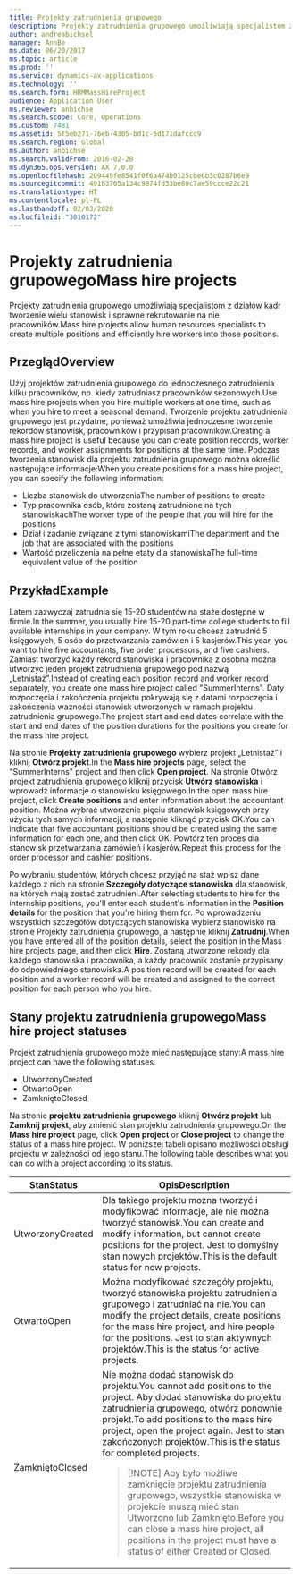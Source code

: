 ```yaml
---
title: Projekty zatrudnienia grupowego
description: Projekty zatrudnienia grupowego umożliwiają specjalistom z działów kadr tworzenie wielu stanowisk i sprawne rekrutowanie na nie pracowników.
author: andreabichsel
manager: AnnBe
ms.date: 06/20/2017
ms.topic: article
ms.prod: ''
ms.service: dynamics-ax-applications
ms.technology: ''
ms.search.form: HRMMassHireProject
audience: Application User
ms.reviewer: anbichse
ms.search.scope: Core, Operations
ms.custom: 7481
ms.assetid: 5f5eb271-76eb-4305-bd1c-5d171dafccc9
ms.search.region: Global
ms.author: anbichse
ms.search.validFrom: 2016-02-28
ms.dyn365.ops.version: AX 7.0.0
ms.openlocfilehash: 209449fe8541f0f6a474b0125cbe6b3c0287b6e9
ms.sourcegitcommit: 40163705a134c9874fd33be80c7ae59ccce22c21
ms.translationtype: HT
ms.contentlocale: pl-PL
ms.lasthandoff: 02/03/2020
ms.locfileid: "3010172"
---
```

# <a name="mass-hire-projects"></a><span data-ttu-id="d8fe1-103">Projekty zatrudnienia grupowego</span><span class="sxs-lookup"><span data-stu-id="d8fe1-103">Mass hire projects</span></span>



<span data-ttu-id="d8fe1-104">Projekty zatrudnienia grupowego umożliwiają specjalistom z działów kadr tworzenie wielu stanowisk i sprawne rekrutowanie na nie pracowników.</span><span class="sxs-lookup"><span data-stu-id="d8fe1-104">Mass hire projects allow human resources specialists to create multiple positions and efficiently hire workers into those positions.</span></span>

## <a name="overview"></a><span data-ttu-id="d8fe1-105">Przegląd</span><span class="sxs-lookup"><span data-stu-id="d8fe1-105">Overview</span></span>

<span data-ttu-id="d8fe1-106">Użyj projektów zatrudnienia grupowego do jednoczesnego zatrudnienia kilku pracowników, np. kiedy zatrudniasz pracowników sezonowych.</span><span class="sxs-lookup"><span data-stu-id="d8fe1-106">Use mass hire projects when you hire multiple workers at one time, such as when you hire to meet a seasonal demand.</span></span> <span data-ttu-id="d8fe1-107">Tworzenie projektu zatrudnienia grupowego jest przydatne, ponieważ umożliwia jednoczesne tworzenie rekordów stanowisk, pracowników i przypisań pracowników.</span><span class="sxs-lookup"><span data-stu-id="d8fe1-107">Creating a mass hire project is useful because you can create position records, worker records, and worker assignments for positions at the same time.</span></span> <span data-ttu-id="d8fe1-108">Podczas tworzenia stanowisk dla projektu zatrudnienia grupowego można określić następujące informacje:</span><span class="sxs-lookup"><span data-stu-id="d8fe1-108">When you create positions for a mass hire project, you can specify the following information:</span></span>

- <span data-ttu-id="d8fe1-109">Liczba stanowisk do utworzenia</span><span class="sxs-lookup"><span data-stu-id="d8fe1-109">The number of positions to create</span></span>
- <span data-ttu-id="d8fe1-110">Typ pracownika osób, które zostaną zatrudnione na tych stanowiskach</span><span class="sxs-lookup"><span data-stu-id="d8fe1-110">The worker type of the people that you will hire for the positions</span></span>
- <span data-ttu-id="d8fe1-111">Dział i zadanie związane z tymi stanowiskami</span><span class="sxs-lookup"><span data-stu-id="d8fe1-111">The department and the job that are associated with the positions</span></span>
- <span data-ttu-id="d8fe1-112">Wartość przeliczenia na pełne etaty dla stanowiska</span><span class="sxs-lookup"><span data-stu-id="d8fe1-112">The full-time equivalent value of the position</span></span>

## <a name="example"></a><span data-ttu-id="d8fe1-113">Przykład</span><span class="sxs-lookup"><span data-stu-id="d8fe1-113">Example</span></span>

<span data-ttu-id="d8fe1-114">Latem zazwyczaj zatrudnia się 15-20 studentów na staże dostępne w firmie.</span><span class="sxs-lookup"><span data-stu-id="d8fe1-114">In the summer, you usually hire 15-20 part-time college students to fill available internships in your company.</span></span> <span data-ttu-id="d8fe1-115">W tym roku chcesz zatrudnić 5 księgowych, 5 osób do przetwarzania zamówień i 5 kasjerów.</span><span class="sxs-lookup"><span data-stu-id="d8fe1-115">This year, you want to hire five accountants, five order processors, and five cashiers.</span></span> <span data-ttu-id="d8fe1-116">Zamiast tworzyć każdy rekord stanowiska i pracownika z osobna można utworzyć jeden projekt zatrudnienia grupowego pod nazwą „Letnistaż”.</span><span class="sxs-lookup"><span data-stu-id="d8fe1-116">Instead of creating each position record and worker record separately, you create one mass hire project called "SummerInterns".</span></span> <span data-ttu-id="d8fe1-117">Daty rozpoczęcia i zakończenia projektu pokrywają się z datami rozpoczęcia i zakończenia ważności stanowisk utworzonych w ramach projektu zatrudnienia grupowego.</span><span class="sxs-lookup"><span data-stu-id="d8fe1-117">The project start and end dates correlate with the start and end dates of the position durations for the positions you create for the mass hire project.</span></span>

<span data-ttu-id="d8fe1-118">Na stronie **Projekty zatrudnienia grupowego** wybierz projekt „Letnistaż” i kliknij **Otwórz projekt**.</span><span class="sxs-lookup"><span data-stu-id="d8fe1-118">In the **Mass hire projects** page, select the "SummerInterns" project and then click **Open project**.</span></span> <span data-ttu-id="d8fe1-119">Na stronie Otwórz projekt zatrudnienia grupowego kliknij przycisk **Utwórz stanowiska** i wprowadź informacje o stanowisku księgowego.</span><span class="sxs-lookup"><span data-stu-id="d8fe1-119">In the open mass hire project, click **Create positions** and enter information about the accountant position.</span></span> <span data-ttu-id="d8fe1-120">Można wybrać utworzenie pięciu stanowisk księgowych przy użyciu tych samych informacji, a następnie kliknąć przycisk OK.</span><span class="sxs-lookup"><span data-stu-id="d8fe1-120">You can indicate that five accountant positions should be created using the same information for each one, and then click OK.</span></span> <span data-ttu-id="d8fe1-121">Powtórz ten proces dla stanowisk przetwarzania zamówień i kasjerów.</span><span class="sxs-lookup"><span data-stu-id="d8fe1-121">Repeat this process for the order processor and cashier positions.</span></span>

<span data-ttu-id="d8fe1-122">Po wybraniu studentów, których chcesz przyjąć na staż wpisz dane każdego z nich na stronie **Szczegóły dotyczące stanowiska** dla stanowisk, na których mają zostać zatrudnieni.</span><span class="sxs-lookup"><span data-stu-id="d8fe1-122">After selecting students to hire for the internship positions, you'll enter each student's information in the **Position details** for the position that you're hiring them for.</span></span> <span data-ttu-id="d8fe1-123">Po wprowadzeniu wszystkich szczegółów dotyczących stanowiska wybierz stanowisko na stronie Projekty zatrudnienia grupowego, a następnie kliknij **Zatrudnij**.</span><span class="sxs-lookup"><span data-stu-id="d8fe1-123">When you have entered all of the position details, select the position in the Mass hire projects page, and then click **Hire**.</span></span> <span data-ttu-id="d8fe1-124">Zostaną utworzone rekordy dla każdego stanowiska i pracownika, a każdy pracownik zostanie przypisany do odpowiedniego stanowiska.</span><span class="sxs-lookup"><span data-stu-id="d8fe1-124">A position record will be created for each position and a worker record will be created and assigned to the correct position for each person who you hire.</span></span>

## <a name="mass-hire-project-statuses"></a><span data-ttu-id="d8fe1-125">Stany projektu zatrudnienia grupowego</span><span class="sxs-lookup"><span data-stu-id="d8fe1-125">Mass hire project statuses</span></span>

<span data-ttu-id="d8fe1-126">Projekt zatrudnienia grupowego może mieć następujące stany:</span><span class="sxs-lookup"><span data-stu-id="d8fe1-126">A mass hire project can have the following statuses.</span></span>

- <span data-ttu-id="d8fe1-127">Utworzony</span><span class="sxs-lookup"><span data-stu-id="d8fe1-127">Created</span></span>
- <span data-ttu-id="d8fe1-128">Otwarto</span><span class="sxs-lookup"><span data-stu-id="d8fe1-128">Open</span></span>
- <span data-ttu-id="d8fe1-129">Zamknięto</span><span class="sxs-lookup"><span data-stu-id="d8fe1-129">Closed</span></span>

<span data-ttu-id="d8fe1-130">Na stronie **projektu zatrudnienia grupowego** kliknij **Otwórz projekt** lub **Zamknij projekt**, aby zmienić stan projektu zatrudnienia grupowego.</span><span class="sxs-lookup"><span data-stu-id="d8fe1-130">On the **Mass hire project** page, click **Open project** or **Close project** to change the status of a mass hire project.</span></span> <span data-ttu-id="d8fe1-131">W poniższej tabeli opisano możliwości obsługi projektu w zależności od jego stanu.</span><span class="sxs-lookup"><span data-stu-id="d8fe1-131">The following table describes what you can do with a project according to its status.</span></span>

<table>
<thead>
<tr>
<th><span data-ttu-id="d8fe1-132">Stan</span><span class="sxs-lookup"><span data-stu-id="d8fe1-132">Status</span></span></th>
<th><span data-ttu-id="d8fe1-133">Opis</span><span class="sxs-lookup"><span data-stu-id="d8fe1-133">Description</span></span></th>
</tr>
</thead>
<tbody>
<tr>
<td><span data-ttu-id="d8fe1-134">Utworzony</span><span class="sxs-lookup"><span data-stu-id="d8fe1-134">Created</span></span></td>
<td><span data-ttu-id="d8fe1-135">Dla takiego projektu można tworzyć i modyfikować informacje, ale nie można tworzyć stanowisk.</span><span class="sxs-lookup"><span data-stu-id="d8fe1-135">You can create and modify information, but cannot create positions for the project.</span></span> <span data-ttu-id="d8fe1-136">Jest to domyślny stan nowych projektów.</span><span class="sxs-lookup"><span data-stu-id="d8fe1-136">This is the default status for new projects.</span></span></td>
</tr>
<tr>
<td><span data-ttu-id="d8fe1-137">Otwarto</span><span class="sxs-lookup"><span data-stu-id="d8fe1-137">Open</span></span></td>
<td><span data-ttu-id="d8fe1-138">Można modyfikować szczegóły projektu, tworzyć stanowiska projektu zatrudnienia grupowego i zatrudniać na nie.</span><span class="sxs-lookup"><span data-stu-id="d8fe1-138">You can modify the project details, create positions for the mass hire project, and hire people for the positions.</span></span> <span data-ttu-id="d8fe1-139">Jest to stan aktywnych projektów.</span><span class="sxs-lookup"><span data-stu-id="d8fe1-139">This is the status for active projects.</span></span></td>
</tr>
<tr>
<td><span data-ttu-id="d8fe1-140">Zamknięto</span><span class="sxs-lookup"><span data-stu-id="d8fe1-140">Closed</span></span></td>
<td><span data-ttu-id="d8fe1-141">Nie można dodać stanowisk do projektu.</span><span class="sxs-lookup"><span data-stu-id="d8fe1-141">You cannot add positions to the project.</span></span> <span data-ttu-id="d8fe1-142">Aby dodać stanowiska do projektu zatrudnienia grupowego, otwórz ponownie projekt.</span><span class="sxs-lookup"><span data-stu-id="d8fe1-142">To add positions to the mass hire project, open the project again.</span></span> <span data-ttu-id="d8fe1-143">Jest to stan zakończonych projektów.</span><span class="sxs-lookup"><span data-stu-id="d8fe1-143">This is the status for completed projects.</span></span>
<blockquote>[!NOTE] <span data-ttu-id="d8fe1-144">Aby było możliwe zamknięcie projektu zatrudnienia grupowego, wszystkie stanowiska w projekcie muszą mieć stan Utworzono lub Zamknięto.</span><span class="sxs-lookup"><span data-stu-id="d8fe1-144">Before you can close a mass hire project, all positions in the project must have a status of either Created or Closed.</span></span></blockquote>
</td>
</tr>
</tbody>
</table>
